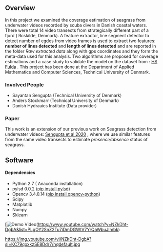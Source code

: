 ## Overview
In this project we examined the coverage estimation of seagrass from underwater videos recorded by scuba divers in Danish coastal waters. There were total 14 video transects from strategically different part of a fjord ( Roskilde, Denmark). A feature extractor,  line segment detector to detect number of egdes from video frames is used to extract two features: **number of lines detected** and **length of lines detected** and are reported in the folder *Raw extracted data* along with gps coordinates and they form the meta-data used for this analysis. Two algorithms are proposed for coverage estimations and a case study to validate the model on the dataset from : [HS Fulda](https://www.hs-fulda.de/fileadmin/user_upload/FB_ET/Projekte_Forschung/Enview_Jaeger/EnView_News_2018-04/Conference_Kobe_2018_Seagrass.pdf) .
This project has been done at the Department of Applied Mathematics and Computer Sciences, Technical University of Denmark.

### Involved People
* Sayantan Sengupta (Technical University of Denmark)
* Anders Stockmarr (Technical University of Denmark)
* Danish Hydrauics Institute (Data provider)

### Paper

This work is an extension of our previous work on Seagrass detection from underwater videos: [Sengupta et al 2020](https://www.sciencedirect.com/science/article/pii/S1574954120300339?via%3Dihub) , where we use similar features from the same video transects to estimate *presence/absence* status of seagrass.

## Software 
#### Dependencies
* Python 2.7 ( Anaconda installation)
* pylsd 0.0.2 ([pip install pylsd](https://pypi.org/project/pylsd/))
* Opencv 3.4.0.14 ([pip install opencv-python](https://pypi.org/project/opencv-python/3.4.0.14/))
* Scipy
* Matplotlib
* Numpy
* Sklearn

[![Demo Video]([img.youtube.com/vi/NZkDht-DgbA?si=KC79qoxkzSE8Ddr7/hqdefault.jpg])(https://www.youtube.com/watch?v=NZkDht-DgbA&list=PLgOY2SnZ2Tu7iDmDGWtV7YrQaWbuJlmbk)

https://img.youtube.com/vi/NZkDht-DgbA?si=KC79qoxkzSE8Ddr7/hqdefault.jpg
